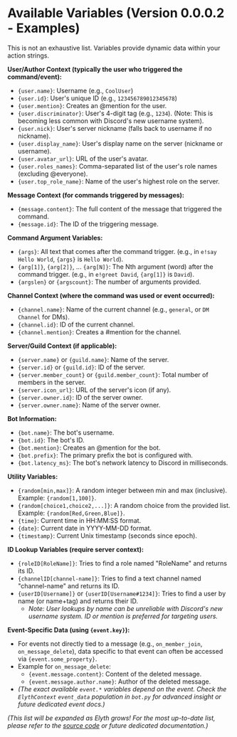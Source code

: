 # Available Variables (Version 0.0.0.2 - Examples)

This is not an exhaustive list. Variables provide dynamic data within your action strings.

**User/Author Context (typically the user who triggered the command/event):**
*   `{user.name}`: Username (e.g., `CoolUser`)
*   `{user.id}`: User's unique ID (e.g., `123456789012345678`)
*   `{user.mention}`: Creates an @mention for the user.
*   `{user.discriminator}`: User's 4-digit tag (e.g., `1234`). (Note: This is becoming less common with Discord's new username system).
*   `{user.nick}`: User's server nickname (falls back to username if no nickname).
*   `{user.display_name}`: User's display name on the server (nickname or username).
*   `{user.avatar_url}`: URL of the user's avatar.
*   `{user.roles_names}`: Comma-separated list of the user's role names (excluding @everyone).
*   `{user.top_role_name}`: Name of the user's highest role on the server.

**Message Context (for commands triggered by messages):**
*   `{message.content}`: The full content of the message that triggered the command.
*   `{message.id}`: The ID of the triggering message.

**Command Argument Variables:**
*   `{args}`: All text that comes after the command trigger. (e.g., in `e!say Hello World`, `{args}` is `Hello World`).
*   `{arg[1]}`, `{arg[2]}`, ... `{arg[N]}`: The Nth argument (word) after the command trigger. (e.g., in `e!greet David`, `{arg[1]}` is `David`).
*   `{argslen}` or `{argscount}`: The number of arguments provided.

**Channel Context (where the command was used or event occurred):**
*   `{channel.name}`: Name of the current channel (e.g., `general`, or `DM Channel` for DMs).
*   `{channel.id}`: ID of the current channel.
*   `{channel.mention}`: Creates a #mention for the channel.

**Server/Guild Context (if applicable):**
*   `{server.name}` or `{guild.name}`: Name of the server.
*   `{server.id}` or `{guild.id}`: ID of the server.
*   `{server.member_count}` or `{guild.member_count}`: Total number of members in the server.
*   `{server.icon_url}`: URL of the server's icon (if any).
*   `{server.owner.id}`: ID of the server owner.
*   `{server.owner.name}`: Name of the server owner.

**Bot Information:**
*   `{bot.name}`: The bot's username.
*   `{bot.id}`: The bot's ID.
*   `{bot.mention}`: Creates an @mention for the bot.
*   `{bot.prefix}`: The primary prefix the bot is configured with.
*   `{bot.latency_ms}`: The bot's network latency to Discord in milliseconds.

**Utility Variables:**
*   `{random[min,max]}`: A random integer between min and max (inclusive). Example: `{random[1,100]}`.
*   `{random[choice1,choice2,...]}`: A random choice from the provided list. Example: `{random[Red,Green,Blue]}`.
*   `{time}`: Current time in HH:MM:SS format.
*   `{date}`: Current date in YYYY-MM-DD format.
*   `{timestamp}`: Current Unix timestamp (seconds since epoch).

**ID Lookup Variables (require server context):**
*   `{roleID[RoleName]}`: Tries to find a role named "RoleName" and returns its ID.
*   `{channelID[channel-name]}`: Tries to find a text channel named "channel-name" and returns its ID.
*   `{userID[Username]}` or `{userID[Username#1234]}`: Tries to find a user by name (or name+tag) and returns their ID.
    *   *Note: User lookups by name can be unreliable with Discord's new username system. ID or mention is preferred for targeting users.*

**Event-Specific Data (using `{event.key}`):**
*   For events not directly tied to a message (e.g., `on_member_join`, `on_message_delete`), data specific to that event can often be accessed via `{event.some_property}`.
*   Example for `on_message_delete`:
    *   `{event.message.content}`: Content of the deleted message.
    *   `{event.message.author.name}`: Author of the deleted message.
*   *(The exact available `event.*` variables depend on the event. Check the `ElythContext` `event_data` population in `bot.py` for advanced insight or future dedicated event docs.)*

*(This list will be expanded as Elyth grows! For the most up-to-date list, please refer to the [source code](https://github.com/ElythHQ/Elyth/blob/main/elyth/context.py) or future dedicated documentation.)*